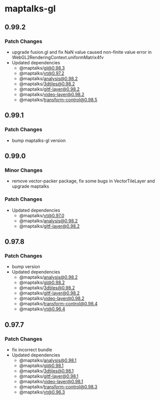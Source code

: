 # maptalks-gl

## 0.99.2

### Patch Changes

- upgrade fusion.gl and fix NaN value caused non-finite value error in WebGL2RenderingContext.uniformMatrix4fv
- Updated dependencies
  - @maptalks/gl@0.98.3
  - @maptalks/vt@0.97.2
  - @maptalks/analysis@0.98.2
  - @maptalks/3dtiles@0.98.2
  - @maptalks/gltf-layer@0.98.2
  - @maptalks/video-layer@0.98.2
  - @maptalks/transform-control@0.98.5

## 0.99.1

### Patch Changes

- bump maptalks-gl version

## 0.99.0

### Minor Changes

- remove vector-packer package, fix some bugs in VectorTileLayer and upgrade maptalks

### Patch Changes

- Updated dependencies
  - @maptalks/vt@0.97.0
  - @maptalks/analysis@0.98.2
  - @maptalks/gltf-layer@0.98.2

## 0.97.8

### Patch Changes

- bump version
- Updated dependencies
  - @maptalks/analysis@0.98.2
  - @maptalks/gl@0.98.2
  - @maptalks/3dtiles@0.98.2
  - @maptalks/gltf-layer@0.98.2
  - @maptalks/video-layer@0.98.2
  - @maptalks/transform-control@0.98.4
  - @maptalks/vt@0.96.4

## 0.97.7

### Patch Changes

- fix incorrect bundle
- Updated dependencies
  - @maptalks/analysis@0.98.1
  - @maptalks/gl@0.98.1
  - @maptalks/3dtiles@0.98.1
  - @maptalks/gltf-layer@0.98.1
  - @maptalks/video-layer@0.98.1
  - @maptalks/transform-control@0.98.3
  - @maptalks/vt@0.96.3
